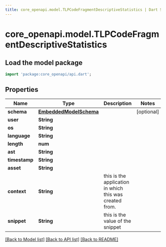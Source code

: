 ```yaml
---
title: core_openapi.model.TLPCodeFragmentDescriptiveStatistics | Dart SDK
---
```


# core_openapi.model.TLPCodeFragmentDescriptiveStatistics

## Load the model package
```dart
import 'package:core_openapi/api.dart';
```

## Properties
Name | Type | Description | Notes
------------ | ------------- | ------------- | -------------
**schema** | [**EmbeddedModelSchema**](EmbeddedModelSchema.md) |  | [optional] 
**user** | **String** |  | 
**os** | **String** |  | 
**language** | **String** |  | 
**length** | **num** |  | 
**ast** | **String** |  | 
**timestamp** | **String** |  | 
**asset** | **String** |  | 
**context** | **String** | this is the application in which this was created from. | 
**snippet** | **String** | this is the value of the snippet | 

[[Back to Model list]](../README.md#documentation-for-models) [[Back to API list]](../README.md#documentation-for-api-endpoints) [[Back to README]](../README.md)


